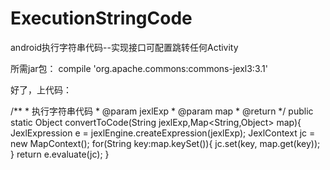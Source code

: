 # ExecutionStringCode
android执行字符串代码--实现接口可配置跳转任何Activity

所需jar包：
compile 'org.apache.commons:commons-jexl3:3.1'

好了，上代码：

/**
     * 执行字符串代码
     * @param jexlExp
     * @param map
     * @return
     */
    public static Object convertToCode(String jexlExp,Map<String,Object> map){
        JexlExpression e = jexlEngine.createExpression(jexlExp);
        JexlContext jc = new MapContext();
        for(String key:map.keySet()){
            jc.set(key, map.get(key));
        }
        return e.evaluate(jc);
    }
